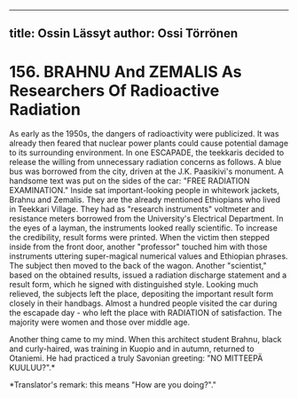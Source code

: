 
---
title: Ossin Lässyt
author: Ossi Törrönen
---

    
# 156. BRAHNU And ZEMALIS As Researchers Of Radioactive Radiation

As early as the 1950s, the dangers of radioactivity were publicized. It was already then feared that nuclear power plants could cause potential damage to its surrounding environment. In one ESCAPADE, the teekkaris decided to release the willing from unnecessary radiation concerns as follows. A blue bus was borrowed from the city, driven at the J.K. Paasikivi's monument. A handsome text was put on the sides of the car: "FREE RADIATION EXAMINATION." Inside sat important-looking people in whitework jackets, Brahnu and Zemalis. They are the already mentioned Ethiopians who lived in Teekkari Village. They had as "research instruments" voltmeter and resistance meters borrowed from the University's Electrical Department. In the eyes of a layman, the instruments looked really scientific. To increase the credibility, result forms were printed. When the victim then stepped inside from the front door, another "professor" touched him with those instruments uttering super-magical numerical values and Ethiopian phrases. The subject then moved to the back of the wagon. Another "scientist," based on the obtained results, issued a radiation discharge statement and a result form, which he signed with distinguished style. Looking much relieved, the subjects left the place, depositing the important result form closely in their handbags. Almost a hundred people visited the car during the escapade day - who left the place with RADIATION of satisfaction. The majority were women and those over middle age.

Another thing came to my mind. When this architect student Brahnu, black and curly-haired, was training in Kuopio and in autumn, returned to Otaniemi. He had practiced a truly Savonian greeting: "NO MITTEEPÄ KUULUU?".\*

\*Translator's remark: this means "How are you doing?"."
